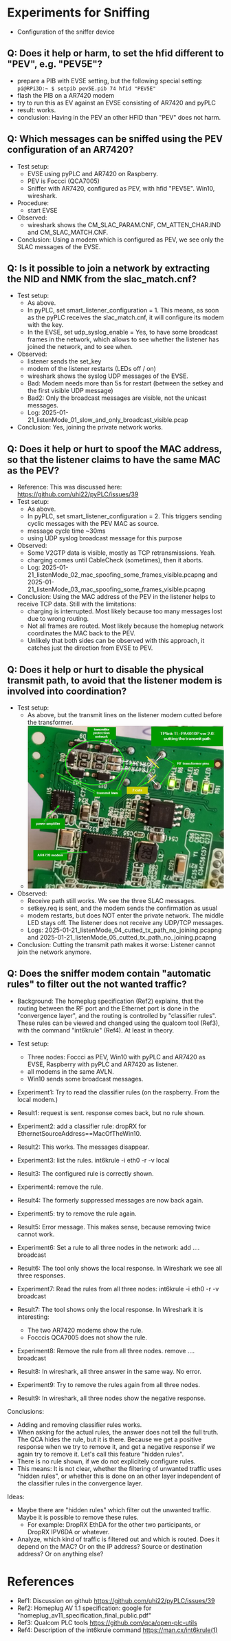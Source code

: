 # Experiments for Sniffing

* Configuration of the sniffer device

## Q: Does it help or harm, to set the hfid different to "PEV", e.g. "PEV5E"?

* prepare a PIB with EVSE setting, but the following special setting: `pi@RPi3D:~ $ setpib pev5E.pib 74 hfid "PEV5E"`
* flash the PIB on a AR7420 modem
* try to run this as EV against an EVSE consisting of AR7420 and pyPLC
* result: works.
* conclusion: Having in the PEV an other HFID than "PEV" does not harm.

## Q: Which messages can be sniffed using the PEV configuration of an AR7420?

* Test setup:
    * EVSE using pyPLC and AR7420 on Raspberry.
    * PEV is Foccci (QCA7005)
    * Sniffer with AR7420, configured as PEV, with hfid "PEV5E". Win10, wireshark.
* Procedure:
    * start EVSE
* Observed:
    * wireshark shows the CM_SLAC_PARAM.CNF, CM_ATTEN_CHAR.IND and CM_SLAC_MATCH.CNF.
* Conclusion: Using a modem which is configured as PEV, we see only the SLAC messages of the EVSE.

## Q: Is it possible to join a network by extracting the NID and NMK from the slac_match.cnf?

* Test setup:
    * As above.
    * In pyPLC, set smart_listener_configuration = 1. This means, as soon as the pyPLC receives the slac_match.cnf, it will configure its modem with the key.
    * In the EVSE, set udp_syslog_enable = Yes, to have some broadcast frames in the network, which allows to see whether the listener has joined the network, and to see when.
* Observed:
    * listener sends the set_key
    * modem of the listener restarts (LEDs off / on)
    * wireshark shows the syslog UDP messages of the EVSE.
    * Bad: Modem needs more than 5s for restart (between the setkey and the first visible UDP message)
    * Bad2: Only the broadcast messages are visible, not the unicast messages.
    * Log: 2025-01-21_listenMode_01_slow_and_only_broadcast_visible.pcap
* Conclusion: Yes, joining the private network works.
    
## Q: Does it help or hurt to spoof the MAC address, so that the listener claims to have the same MAC as the PEV?

* Reference: This was discussed here: https://github.com/uhi22/pyPLC/issues/39
* Test setup:
    * As above.
    * In pyPLC, set smart_listener_configuration = 2. This triggers sending cyclic messages with the PEV MAC as source.
    * message cycle time ~30ms
    * using UDP syslog broadcast message for this purpose
* Observed:
    * Some V2GTP data is visible, mostly as TCP retransmissions. Yeah.
    * charging comes until CableCheck (sometimes), then it aborts.
    * Log: 2025-01-21_listenMode_02_mac_spoofing_some_frames_visible.pcapng and 2025-01-21_listenMode_03_mac_spoofing_some_frames_visible.pcapng
* Conclusion: Using the MAC address of the PEV in the listener helps to receive TCP data. Still with the limitations:
    * charging is interrupted. Most likely because too many messages lost due to wrong routing.
    * Not all frames are routed. Most likely because the homeplug network coordinates the MAC back to the PEV.
    * Unlikely that both sides can be observed with this approach, it catches just the direction from EVSE to PEV.

## Q: Does it help or hurt to disable the physical transmit path, to avoid that the listener modem is involved into coordination?

* Test setup:
    * As above, but the transmit lines on the listener modem cutted before the transformer.
    * ![image](2025-01-21_TPlink_TL-PA4010P_EU_V2_cutting_transmit_path.jpg)
* Observed:
    * Receive path still works. We see the three SLAC messages.
    * setkey.req is sent, and the modem sends the confirmation as usual
    * modem restarts, but does NOT enter the private network. The middle LED stays off. The listener does not receive any UDP/TCP messages.
    * Logs: 2025-01-21_listenMode_04_cutted_tx_path_no_joining.pcapng and 2025-01-21_listenMode_05_cutted_tx_path_no_joining.pcapng
* Conclusion: Cutting the transmit path makes it worse: Listener cannot join the network anymore.

## Q: Does the sniffer modem contain "automatic rules" to filter out the not wanted traffic?

* Background: The homeplug specification (Ref2) explains, that the routing between the RF port and the Ethernet port is done in the "convergence layer", and the routing is controlled by "classifier rules". These rules can be viewed and changed using the qualcom tool (Ref3), with the command "int6krule" (Ref4). At least in theory.

* Test setup:
    * Three nodes: Foccci as PEV, Win10 with pyPLC and AR7420 as EVSE, Raspberry with pyPLC and AR7420 as listener.
    * all modems in the same AVLN.
    * Win10 sends some broadcast messages.
* Experiment1: Try to read the classifier rules (on the raspberry. From the local modem.)
* Result1: request is sent. response comes back, but no rule shown.
* Experiment2: add a classifier rule: dropRX for EthernetSourceAddress==MacOfTheWin10.
* Result2: This works. The messages disappear.
* Experiment3: list the rules. int6krule -i eth0 -r -v local
* Result3: The configured rule is correctly shown.
* Experiment4: remove the rule.
* Result4: The formerly suppressed messages are now back again.
* Experiment5: try to remove the rule again.
* Result5: Error message. This makes sense, because removing twice cannot work.
* Experiment6: Set a rule to all three nodes in the network: add .... broadcast
* Result6: The tool only shows the local response. In Wireshark we see all three responses.
* Experiment7: Read the rules from all three nodes: int6krule -i eth0 -r -v broadcast
* Result7: The tool shows only the local response. In Wireshark it is interesting:
    * The two AR7420 modems show the rule.
    * Focccis QCA7005 does not show the rule.
* Experiment8: Remove the rule from all three nodes. remove .... broadcast
* Result8: In wireshark, all three answer in the same way. No error.
* Experiment9: Try to remove the rules again from all three nodes.
* Result9: In wireshark, all three nodes show the negative response.

Conclusions:
* Adding and removing classifier rules works.
* When asking for the actual rules, the answer does not tell the full truth. The QCA hides the rule, but it is there. Because we get a positive response when we try to remove it, and get a negative response if we again try to remove it. Let's call this feature "hidden rules".
* There is no rule shown, if we do not explicitely configure rules.
* This means: It is not clear, whether the filtering of unwanted traffic uses "hidden rules", or whether this is done on an other layer independent of the classifier rules in the convergence layer.

Ideas:
* Maybe there are "hidden rules" which filter out the unwanted traffic. Maybe it is possible to remove these rules.
    * For example: DropRX EthDA for the other two participants, or DropRX IPV6DA or whatever.
* Analyze, which kind of traffic is filtered out and which is routed. Does it depend on the MAC? Or on the IP address? Source or destination address? Or on anything else?

# References

* Ref1: Discussion on github https://github.com/uhi22/pyPLC/issues/39
* Ref2: Homeplug AV 1.1 specification: google for "homeplug_av11_specification_final_public.pdf"
* Ref3: Qualcom PLC tools https://github.com/qca/open-plc-utils
* Ref4: Description of the int6krule command https://man.cx/int6krule(1)

